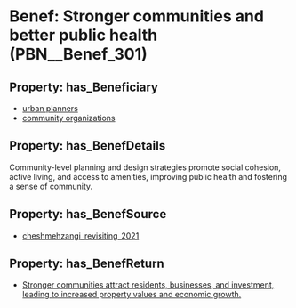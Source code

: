 # Benef: __Stronger communities and better public health__ (PBN__Benef_301)

## Property: has_Beneficiary

* [urban planners](../Stakeholder/PBN__Stakeholder_125)
* [community organizations](../Stakeholder/PBN__Stakeholder_150)

## Property: has_BenefDetails

Community-level planning and design strategies promote social cohesion, active living, and access to amenities, improving public health and fostering a sense of community.

## Property: has_BenefSource

* [cheshmehzangi_revisiting_2021](../Article/PBN__Article_59)

## Property: has_BenefReturn

* [Stronger communities attract residents, businesses, and investment, leading to increased property values and economic growth.](../BenefReturn/PBN__BenefReturn_319)

